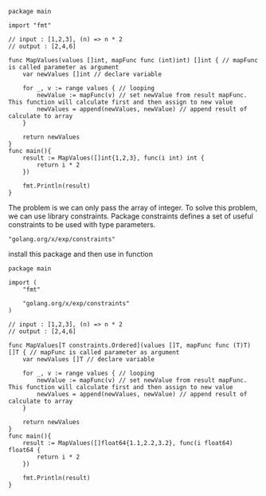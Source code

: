 ```
package main

import "fmt"

// input : [1,2,3], (n) => n * 2
// output : [2,4,6]

func MapValues(values []int, mapFunc func (int)int) []int { // mapFunc is called parameter as argument
	var newValues []int // declare variable

	for _, v := range values { // looping
		newValue := mapFunc(v) // set newValue from result mapFunc. This function will calculate first and then assign to new value
		newValues = append(newValues, newValue) // append result of calculate to array
	}

	return newValues
}
func main(){
	result := MapValues([]int{1,2,3}, func(i int) int {
		return i * 2
	})

	fmt.Println(result)
}
```

The problem is we can only pass the array of integer. To solve this problem, we can use library constraints. Package constraints defines a set of useful constraints to be used with type parameters.

`"golang.org/x/exp/constraints"`

install this package and then use in function

```
package main

import (
	"fmt"

	"golang.org/x/exp/constraints"
)

// input : [1,2,3], (n) => n * 2
// output : [2,4,6]

func MapValues[T constraints.Ordered](values []T, mapFunc func (T)T) []T { // mapFunc is called parameter as argument
	var newValues []T // declare variable

	for _, v := range values { // looping
		newValue := mapFunc(v) // set newValue from result mapFunc. This function will calculate first and then assign to new value
		newValues = append(newValues, newValue) // append result of calculate to array
	}

	return newValues
}
func main(){
	result := MapValues([]float64{1.1,2.2,3.2}, func(i float64) float64 {
		return i * 2
	})

	fmt.Println(result)
}
```
